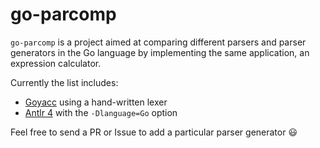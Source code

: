 # go-parcomp

`go-parcomp` is a project aimed at comparing different parsers and parser
generators in the Go language by implementing the same application, an
expression calculator.

Currently the list includes:

- [Goyacc](https://pkg.go.dev/golang.org/x/tools/cmd/goyacc) using a
  hand-written lexer
- [Antlr 4](https://www.antlr.org) with the `-Dlanguage=Go` option

Feel free to send a PR or Issue to add a particular parser generator :smiley:
